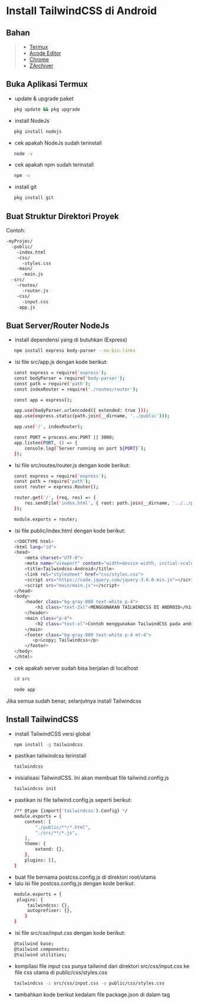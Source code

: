 # Install TailwindCSS di Android

## Bahan
> - [Termux](https://moneyblink.com/xplljU7Mx7)
> - [Acode Editor]()
> - [Chrome]()
> - [ZArchiver]()

## Buka Aplikasi Termux
- update & upgrade paket
```bash 
   pkg update && pkg upgrade
```
- install NodeJs
```bash 
   pkg install nodejs
```
- cek apakah NodeJs sudah terinstall
```bash
   node -v
```
- cek apakah npm sudah terinstall
```bash
   npm -v
```
- install git
```bash
   pkg install git
```

## Buat Struktur Direktori Proyek
Contoh:
```bash
-myProjec/
  -public/
    -index.html
    -css/
      -styles.css
    -main/
      -main.js
  -src/
    -routes/
      -router.js
    -css/
      -input.css
    -app.js
```

## Buat Server/Router NodeJs
- install dependensi yang di butuhkan (Express) 
```bash
   npm install express body-parser --no-bin-links
```
- isi file src/app.js dengan kode berikut:
```bash 
   const express = require('express');
   const bodyParser = require('body-parser');
   const path = require('path');
   const indexRouter = require('./routes/router');

   const app = express();

   app.use(bodyParser.urlencoded({ extended: true }));
   app.use(express.static(path.join(__dirname, '../public')));

   app.use('/', indexRouter);

   const PORT = process.env.PORT || 3000;
   app.listen(PORT, () => {
       console.log(`Server running on port ${PORT}`);
   });
```
- Isi file src/routes/router.js dengan kode berikut: 
```bash
   const express = require('express');
   const path = require('path');
   const router = express.Router();

   router.get('/', (req, res) => {
       res.sendFile('index.html', { root: path.join(__dirname, '../../public') });
   });

   module.exports = router;
```
- isi file public/index.html dengan kode berikut: 
```bash 
   <!DOCTYPE html>
   <html lang="id">
   <head>
       <meta charset="UTF-8">
       <meta name="viewport" content="width=device-width, initial-scale=1.0">
       <title>Tailwindcss-Android</title>
       <link rel="stylesheet" href="css/styles.css">
       <script src="https://code.jquery.com/jquery-3.6.0.min.js"></script>
       <script src="main/main.js"></script>
   </head>
   <body>
       <header class="bg-gray-800 text-white p-4">
           <h1 class="text-2xl">MENGGUNAKAN TAILWINDCSS DI ANDROID</h1>
       </header>
       <main class="p-4">
           <h2 class="text-xl">Contoh menggunakan TailwindCSS pada android</h2>
       </main>
       <footer class="bg-gray-800 text-white p-4 mt-4">
          <p>&copy; Tailwindcss</p>
       </footer>
   </body>
   </html>
```
- cek apakah server sudah bisa berjalan di localhost
```bash
   cd src
```
```bash
   node app
```
Jika semua sudah benar, selanjutnya install Tailwindcss

## Install TailwindCSS
- install TailwindCSS versi global
```bash
   npm install -g tailwindcss
```
- pastikan tailwindcss terinstall
```bash
   tailwindcss
```
- inisialisasi TailwindCSS. Ini akan membuat file tailwind.config.js
```bash
   tailwindcss init
```
- pastikan isi file tailwind.config.js seperti berikut: 
```bash
   /** @type {import('tailwindcss').Config} */
   module.exports = {
       content: [
           "./public/**/*.html",
           "./src/**/*.js",
       ],
       theme: {
           extend: {},
       },
       plugins: [],
   }
```
- buat file bernama postcss.config.js di direktori root/utama
- lalu isi file postcss.config.js dengan kode berikut: 
```bash
   module.exports = {
    plugins: {
        tailwindcss: {},
        autoprefixer: {},
       }
   }
```
- isi file src/css/input.css dengan kode berikut: 
```bash
   @tailwind base;
   @tailwind components;
   @tailwind utilities;
```
- kompilasi file input css punya tailwind dari direktori src/css/input.css ke file css utama di public/css/styles.css
```bash
   tailwindcss -i src/css/input.css -o public/css/styles.css
```
- tambahkan kode berikut kedalam file package.json di dalam tag <script>. Untuk mempermudah kompilasi
```bash
   "compile": "tailwindcss -i src/css/input.css -o public/css/styles.css"
```
- jika ingin kompilasi tinggal ketik kode berikut: 
```bash
   npm run compile
```